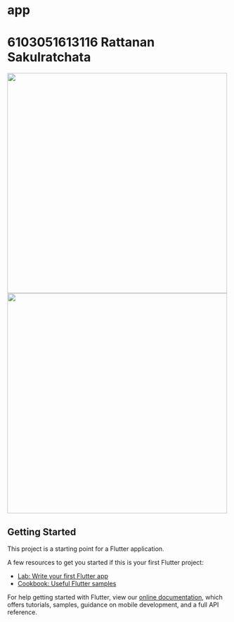 # app
# 6103051613116 Rattanan Sakulratchata

<img align="center" width="500"  src="https://user-images.githubusercontent.com/71972610/111863001-571e6000-898b-11eb-9db0-4fe79c11f4a5.png"/>

<img align="center" width="500"  src="https://user-images.githubusercontent.com/71972610/111863020-79b07900-898b-11eb-9d42-90ade0f523a9.png" />
  


## Getting Started

This project is a starting point for a Flutter application.

A few resources to get you started if this is your first Flutter project:

- [Lab: Write your first Flutter app](https://flutter.dev/docs/get-started/codelab)
- [Cookbook: Useful Flutter samples](https://flutter.dev/docs/cookbook)

For help getting started with Flutter, view our
[online documentation](https://flutter.dev/docs), which offers tutorials,
samples, guidance on mobile development, and a full API reference.
